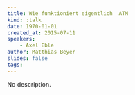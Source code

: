```yaml
---
title: Wie funktioniert eigentlich  ATM
kind: :talk
date: 1970-01-01
created_at: 2015-07-11
speakers:
    - Axel Eble
author: Matthias Beyer
slides: false
tags:
---
```


No description.
